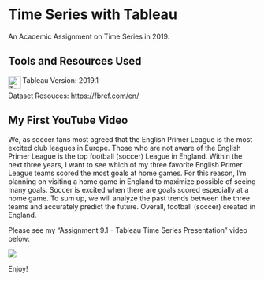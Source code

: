 # Time Series with Tableau

An Academic Assignment on Time Series in 2019.

## Tools and Resources Used

<img align="left" alt="Tableau" width="26px" src="https://tableau.github.io/webdataconnector/assets/logo.png" /> Tableau Version: 2019.1

Dataset Resouces: https://fbref.com/en/


## My First YouTube Video

We, as soccer fans most agreed that the English Primer League is the most excited club leagues in Europe. Those who are not aware of the English Primer League is the top football (soccer) League in England. Within the next three years, I want to see which of my three favorite English Primer League teams scored the most goals at home games. For this reason, I’m planning on visiting a home game in England to maximize possible of seeing many goals. Soccer is excited when there are goals scored especially at a home game. To sum up, we will analyze the past trends between the three teams and accurately predict the future.  Overall, football (soccer) created in England. 

Please see my “Assignment 9.1 - Tableau Time Series Presentation” video below:

[![](http://img.youtube.com/vi/LwgemfNOybk/0.jpg)](http://www.youtube.com/watch?v=LwgemfNOybk "Tableau Time Series Presentation")


Enjoy!

